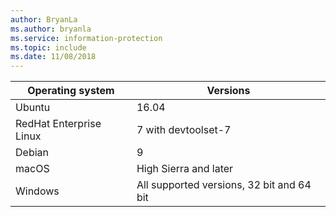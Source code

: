 ```yaml
---
author: BryanLa
ms.author: bryanla
ms.service: information-protection  
ms.topic: include
ms.date: 11/08/2018
---
```


| Operating system | Versions |  
|------------------|----------|
| Ubuntu  |  16.04 |
| RedHat Enterprise Linux | 7 with devtoolset-7 |
| Debian  | 9 |
| macOS   | High Sierra and later |
| Windows | All supported versions, 32 bit and 64 bit |
